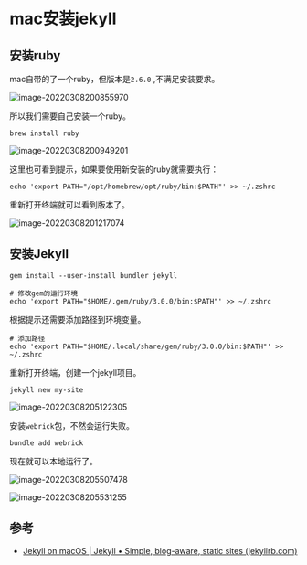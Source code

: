 # mac安装jekyll

## 安装ruby

mac自带的了一个ruby，但版本是`2.6.0`	,不满足安装要求。

![image-20220308200855970](https://cdn.jsdelivr.net/gh/AZMDDY/imgs/img/image-20220308200855970.png)

所以我们需要自己安装一个ruby。

```shell
brew install ruby
```

![image-20220308200949201](https://cdn.jsdelivr.net/gh/AZMDDY/imgs/img/image-20220308200949201.png)

这里也可看到提示，如果要使用新安装的ruby就需要执行：

```shell
echo 'export PATH="/opt/homebrew/opt/ruby/bin:$PATH"' >> ~/.zshrc
```

重新打开终端就可以看到版本了。

![image-20220308201217074](https://cdn.jsdelivr.net/gh/AZMDDY/imgs/img/image-20220308201217074.png)

## 安装Jekyll

```shell
gem install --user-install bundler jekyll
```

```shell
# 修改gem的运行环境
echo 'export PATH="$HOME/.gem/ruby/3.0.0/bin:$PATH"' >> ~/.zshrc
```

根据提示还需要添加路径到环境变量。

```shell
# 添加路径
echo 'export PATH="$HOME/.local/share/gem/ruby/3.0.0/bin:$PATH"' >> ~/.zshrc
```

重新打开终端，创建一个jekyll项目。

```shell
jekyll new my-site
```

![image-20220308205122305](https://cdn.jsdelivr.net/gh/AZMDDY/imgs/img/image-20220308205122305.png)

安装`webrick`包，不然会运行失败。

```shell
bundle add webrick
```

现在就可以本地运行了。

![image-20220308205507478](https://cdn.jsdelivr.net/gh/AZMDDY/imgs/img/image-20220308205507478.png)

![image-20220308205531255](https://cdn.jsdelivr.net/gh/AZMDDY/imgs/img/image-20220308205531255.png)

## 参考

+ [Jekyll on macOS | Jekyll • Simple, blog-aware, static sites (jekyllrb.com)](https://jekyllrb.com/docs/installation/macos/)